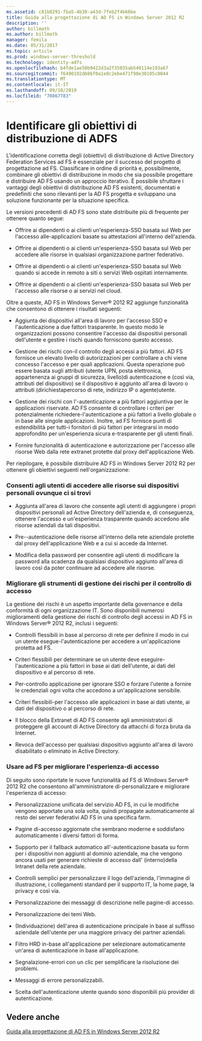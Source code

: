 ```yaml
---
ms.assetid: c81b8291-fba5-4b30-a43d-7feb2f4b66be
title: Guida alla progettazione di AD FS in Windows Server 2012 R2
description: ''
author: billmath
ms.author: billmath
manager: femila
ms.date: 05/31/2017
ms.topic: article
ms.prod: windows-server-threshold
ms.technology: identity-adfs
ms.openlocfilehash: b4fde1ae50b9422d3a2f35035ab549114e193a67
ms.sourcegitcommit: f6490192d686f0a1e0c2ebe471f98e30105c0844
ms.translationtype: MT
ms.contentlocale: it-IT
ms.lasthandoff: 09/10/2019
ms.locfileid: "70867783"
---
```

# <a name="identify-your-ad-fs-deployment-goals"></a>Identificare gli obiettivi di distribuzione di ADFS

L'identificazione corretta degli \(obiettivi\) di distribuzione di Active Directory Federation Services ad FS è essenziale per il successo del progetto di progettazione ad FS. Classificare in ordine di priorità e, possibilmente, combinare gli obiettivi di distribuzione in modo che sia possibile progettare e distribuire AD FS usando un approccio iterativo. È possibile sfruttare i vantaggi degli obiettivi di distribuzione AD FS esistenti, documentati e predefiniti che sono rilevanti per la AD FS progetta e sviluppano una soluzione funzionante per la situazione specifica.  
  
Le versioni precedenti di AD FS sono state distribuite più di frequente per ottenere quanto segue:  
  
-   Offrire ai dipendenti o ai clienti un'esperienza\-SSO basata sul Web per l'accesso alle\-applicazioni basate su attestazioni all'interno dell'azienda.  
  
-   Offrire ai dipendenti o ai clienti un'esperienza\-SSO basata sul Web per accedere alle risorse in qualsiasi organizzazione partner federativo.  
  
-   Offrire ai dipendenti o ai clienti un'esperienza\-SSO basata sul Web quando si accede in remoto a siti o servizi Web ospitati internamente.  
  
-   Offrire ai dipendenti o ai clienti un'esperienza\-SSO basata sul Web per l'accesso alle risorse o ai servizi nel cloud.  
  
Oltre a queste, AD FS in Windows Server® 2012 R2 aggiunge funzionalità che consentono di ottenere i risultati seguenti:  
  
-   Aggiunta dei dispositivi all'area di lavoro per l'accesso SSO e l'autenticazione a due fattori trasparente. In questo modo le organizzazioni possono consentire l'accesso dai dispositivi personali dell'utente e gestire i rischi quando forniscono questo accesso.  
  
-   Gestione dei rischi con\-il controllo degli accessi a più fattori. AD FS fornisce un elevato livello di autorizzazioni per controllare a chi viene concesso l'accesso e per quali applicazioni. Questa operazione può essere basata sugli attributi \(utente UPN, posta elettronica, appartenenza ai gruppi di sicurezza, livello\)di autenticazione e \(così via, attributi del dispositivo\) se il dispositivo è aggiunto all'area di lavoro o attributi \(dirichiestapercorso di rete, indirizzo IP o agente\)utente.  
  
-   Gestione dei rischi con l'\-autenticazione a più fattori aggiuntiva per le applicazioni riservate. AD FS consente di controllare i criteri per potenzialmente richiedere\-l'autenticazione a più fattori a livello globale o in base alle singole applicazioni. Inoltre, ad FS fornisce punti di estendibilità per tutti\-i fornitori di più fattori per integrarsi in modo approfondito per un'esperienza sicura e\-trasparente per gli utenti finali.  
  
-   Fornire funzionalità di autenticazione e autorizzazione per l'accesso alle risorse Web dalla rete extranet protette dal proxy dell'applicazione Web.  
  
Per riepilogare, è possibile distribuire AD FS in Windows Server 2012 R2 per ottenere gli obiettivi seguenti nell'organizzazione:  
  
### <a name="enable-your-users-to-access-resources-on-their-personal-devices-from-anywhere"></a>Consenti agli utenti di accedere alle risorse sui dispositivi personali ovunque ci si trovi  
  
-   Aggiunta all'area di lavoro che consente agli utenti di aggiungere i propri dispositivi personali ad Active Directory dell'azienda e, di conseguenza, ottenere l'accesso e un'esperienza trasparente quando accedono alle risorse aziendali da tali dispositivi.  
  
-   Pre\--autenticazione delle risorse all'interno della rete aziendale protette dal proxy dell'applicazione Web e a cui si accede da Internet.  
  
-   Modifica della password per consentire agli utenti di modificare la password alla scadenza da qualsiasi dispositivo aggiunto all'area di lavoro così da poter continuare ad accedere alle risorse.  
  
### <a name="enhance-your-access-control-risk-management-tools"></a>Migliorare gli strumenti di gestione dei rischi per il controllo di accesso  
La gestione dei rischi è un aspetto importante della governance e della conformità di ogni organizzazione IT. Sono disponibili numerosi miglioramenti della gestione dei rischi di controllo degli accessi in AD FS in Windows Server® 2012 R2, inclusi i seguenti:  
  
-   Controlli flessibili in base al percorso di rete per definire il modo in cui un utente esegue\-l'autenticazione per accedere a un'applicazione protetta ad FS.  
  
-   Criteri flessibili per determinare se un utente deve eseguire\-l'autenticazione a più fattori in base ai dati dell'utente, ai dati del dispositivo e al percorso di rete.  
  
-   Per\-controllo applicazione per ignorare SSO e forzare l'utente a fornire le credenziali ogni volta che accedono a un'applicazione sensibile.  
  
-   Criteri flessibili\-per l'accesso alle applicazioni in base ai dati utente, ai dati del dispositivo o al percorso di rete.  
  
-   Il blocco della Extranet di AD FS consente agli amministratori di proteggere gli account di Active Directory da attacchi di forza bruta da Internet.  
  
-   Revoca dell'accesso per qualsiasi dispositivo aggiunto all'area di lavoro disabilitato o eliminato in Active Directory.  
  
### <a name="use-ad-fs-to-enhance-the-sign-in-experience"></a>Usare ad FS per migliorare l'esperienza\-di accesso  
Di seguito sono riportate le nuove funzionalità ad FS di Windows Server® 2012 R2 che consentono all'amministratore di\-personalizzare e migliorare l'esperienza di accesso:  
  
-   Personalizzazione unificata del servizio AD FS, in cui le modifiche vengono apportate una sola volta, quindi propagate automaticamente al resto dei server federativi AD FS in una specifica farm.  
  
-   Pagine di\-accesso aggiornate che sembrano moderne e soddisfano automaticamente i diversi fattori di forma.  
  
-   Supporto per il fallback automatico all'\-autenticazione basata su form per i dispositivi non aggiunti al dominio aziendale, ma che vengono ancora usati per generare richieste di accesso dall' \(interno\)della Intranet della rete aziendale.  
  
-   Controlli semplici per personalizzare il logo dell'azienda, l'immagine di illustrazione, i collegamenti standard per il supporto IT, la home page, la privacy e così via.  
  
-   Personalizzazione dei messaggi di descrizione nelle pagine\-di accesso.  
  
-   Personalizzazione dei temi Web.  
  
-   \(Individuazione\) dell'area di autenticazione principale in base al suffisso aziendale dell'utente per una maggiore privacy dei partner aziendali.  
  
-   Filtro HRD in\-base all'applicazione per selezionare automaticamente un'area di autenticazione in base all'applicazione.  
  
-   Segnalazione\-errori con un clic per semplificare la risoluzione dei problemi.  
  
-   Messaggi di errore personalizzabili.  
  
-   Scelta dell'autenticazione utente quando sono disponibili più provider di autenticazione.  
  
## <a name="see-also"></a>Vedere anche  
[Guida alla progettazione di AD FS in Windows Server 2012 R2](../../ad-fs/design/AD-FS-Design-Guide-in-Windows-Server-2012-R2.md)  
  

